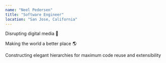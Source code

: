 ```yaml
---
name: "Neel Pedersen"
title: "Software Engineer"
location: "San Jose, California"
---
```


Disrupting digital media 👊

Making the world a better place 🌎

Constructing elegant hierarchies for maximum code reuse and extensibility

